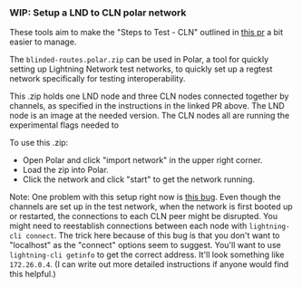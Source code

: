 ### WIP: Setup a LND to CLN polar network

These tools aim to make the "Steps to Test - CLN" outlined in [this pr](https://github.com/lightningnetwork/lnd/pull/7267) a bit easier to manage.

The `blinded-routes.polar.zip` can be used in Polar, a tool for quickly setting up Lightning Network test networks, to quickly set up a regtest network specifically for testing interoperability.

This .zip holds one LND node and three CLN nodes connected together by channels, as specified in the instructions in the linked PR above. The LND node is an image at the needed version. The CLN nodes all are running the experimental flags needed to

To use this .zip:
* Open Polar and click "import network" in the upper right corner.
* Load the zip into Polar.
* Click the network and click "start" to get the network running.

Note: One problem with this setup right now is [this bug](https://github.com/jamaljsr/polar/issues/747). Even though the channels are set up in the test network, when the network is first booted up or restarted, the connections to each CLN peer might be disrupted. You might need to reestablish connections between each node with `lightning-cli connect`. The trick here because of this bug is that you don't want to "localhost" as the "connect" options seem to suggest. You'll want to use `lightning-cli getinfo` to get the correct address. It'll look something like `172.26.0.4`. (I can write out more detailed instructions if anyone would find this helpful.)
